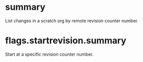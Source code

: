 # summary

List changes in a scratch org by remote revision counter number.

# flags.startrevision.summary

Start at a specific revision counter number.
